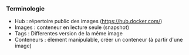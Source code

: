 ### Terminologie

* Hub : répertoire public des images (https://hub.docker.com/)
* Images : conteneur en lecture seule (snapshot)
* Tags : Differentes version de la même image
* Conteneurs : élement manipulable, créer un conteneur (à partir d'une image)
